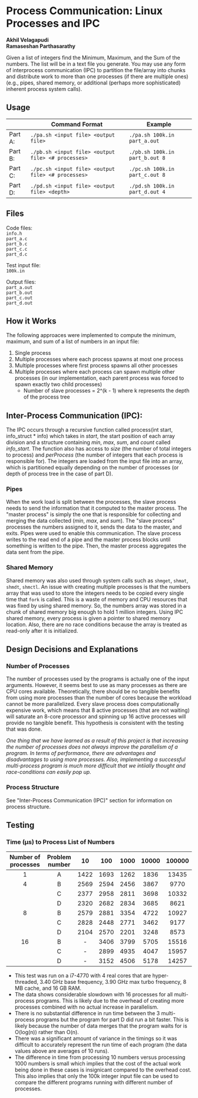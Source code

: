 # Process Communication: Linux Processes and IPC
**Akhil Velagapudi**  
**Ramaseshan Parthasarathy**  

Given a list of integers find the Minimum, Maximum, and the Sum of the numbers. The list will be in a text file you generate. You may use any form of interprocess communication (IPC) to partition the file/array into chunks and distribute work to more than one processes (if there are multiple ones) (e.g., pipes, shared memory, or additional (perhaps more sophisticated) inherent process system calls).

## Usage
|         |Command Format                                     |Example                         | 
|---------|---------------------------------------------------|--------------------------------| 
| Part A: | `./pa.sh <input file> <output file>`              | `./pa.sh 100k.in part_a.out`   | 
| Part B: | `./pb.sh <input file> <output file> <# processes>`| `./pb.sh 100k.in part_b.out 8` | 
| Part C: | `./pc.sh <input file> <output file> <# processes>`| `./pc.sh 100k.in part_c.out 8` | 
| Part D: | `./pd.sh <input file> <output file> <depth>`      | `./pd.sh 100k.in part_d.out 4` | 

## Files
Code files:  
`info.h`  
`part_a.c`  
`part_b.c`  
`part_c.c`  
`part_d.c`  

Test input file:  
`100k.in`

Output files:  
`part_a.out`  
`part_b.out`  
`part_c.out`  
`part_d.out` 

## How it Works
The following approaces were implemented to compute the minimum, maximum, and sum of a list of numbers in an input file:
  1. Single process
  2. Multiple processes where each process spawns at most one process
  3. Multiple processes where first process spawns all other processes
  4. Multiple processes where each process can spawn multiple other processes (in our implementation, each parent process was forced to spawn exactly two child processes)
     * Number of slave processes = 2^(k - 1) where k represents the depth of the process tree

## Inter-Process Communication (IPC):  
The IPC occurs through a recursive function called process(int start, info_struct * info) which takes in *start*, the start position of each array division and a structure containing *min*, *max*, *sum*, and *count* called *info_start*. The function also has access to *size* (the number of total integers to process) and *perProcess* (the number of integers that each process is responsible for). The integers are loaded from the input file into an array, which is partitioned equally depending on the number of processes (or depth of process tree in the case of part D).

### Pipes
When the work load is split between the processes, the slave process needs to send the information that it computed to the master process. The "master process" is simply the one that is responsible for collecting and merging the data collected (*min*, *max*, and *sum*). The "slave process" processes the numbers assigned to it, sends the data to the master, and exits. Pipes were used to enable this communication. The slave process writes to the read end of a pipe and the master process blocks until something is written to the pipe. Then, the master process aggregates the data sent from the pipe.

### Shared Memory
Shared memory was also used through system calls such as `shmget`, `shmat`, `shmdt`, `shmctl`. An issue with creating multiple processes is that the numbers array that was used to store the integers needs to be copied every single time that `fork` is called. This is a waste of memory and CPU resources that was fixed by using shared memory. So, the numbers array was stored in a chunk of shared memory big enough to hold 1 million integers. Using IPC shared memory, every process is given a pointer to shared memory location. Also, there are no race conditions because the array is treated as read-only after it is initialized.

## Design Decisions and Explanations

### Number of Processes
The number of processes used by the programs is actually one of the input arguments. However, it seems best to use as many processes as there are CPU cores available. Theoretically, there should be no tangible benefits from using more processes than the number of cores because the workload cannot be more parallelized. Every slave process does computationally expensive work, which means that 8 active processes (that are not waiting) will saturate an 8-core processor and spinning up 16 active processes will provide no tangible benefit. This hypothesis is consistent with the testing that was done.

*One thing that we have learned as a result of this project is that increasing the number of processes does not always improve the parallelism of a program. In terms of performance, there are advantages and disadvantages to using more processes. Also, implementing a successful multi-process program is much more difficult that we intiially thought and race-conditions can easily pop up.*

### Process Structure
See "Inter-Process Communication (IPC)" section for information on process structure.

## Testing

### Time (μs) to Process List of Numbers
|Number of processes| Problem number   |**10**|**100**|**1000**|**10000**|**100000**|    
| :-------------:   |:----------------:|:----:|:-----:|:------:|:-------:|:--------:|    
| 1                 |A                 |1422  |1693   |1262    |1836     |13435     |    
| 4                 |B                 |2569  |2594   |2456    |3867     |9770      |    
|                   |C                 |2377  |2958   |2811    |3698     |10332     |  
|                   |D                 |2320  |2682   |2834    |3685     |8621      |  
| 8                 |B                 |2579  |2881   |3354    |4722     |10927     |      
|                   |C                 |2828  |2448   |2771    |3462     |9177      |    
|                   |D                 |2104  |2570   |2201    |3248     |8573      |    
| 16                |B                 |-     |3406   |3799    |5705     |15516     |      
|                   |C                 |-     |2899   |4935    |4047     |15957     |    
|                   |D                 |-     |3152   |4506    |5178     |14257     |    

* This test was run on a i7-4770 with 4 real cores that are hyper-threaded, 3.40 GHz base frequency, 3.90 GHz max turbo frequency, 8 MB cache, and 16 GB RAM.
* The data shows considerable slowdown with 16 processes for all multi-process programs. This is likely due to the overhead of creating more processes combined with no actual increase in parallelism.
* There is no substantial difference in run time between the 3 multi-process programs but the program for part D did run a bit faster. This is likely because the number of data merges that the program waits for is O(log(n)) rather than O(n).
* There was a significant amount of variance in the timings so it was difficult to accurately represent the run time of each program (the data values above are averages of 10 runs).
* The difference in time from processing 10 numbers versus processing 1000 numbers is small which implies that the cost of the actual work being done in these cases is insignicant compared to the overhead cost. This also implies that only the 100k integer input file can be used to compare the different programs running with different number of processes.